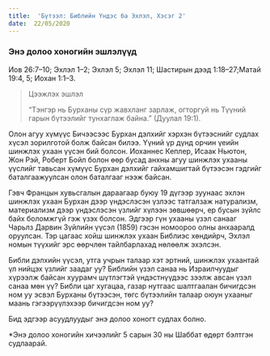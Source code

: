 ```yaml
---
title:  'Бүтээл: Библийн Үндэс ба Эхлэл, Хэсэг 2'
date:  22/05/2020
---
```


### Энэ долоо хоногийн эшлэлүүд
Иов 26:7–10; Эхлэл 1–2; Эхлэл 5; Эхлэл 11; Шастирын дээд 1:18–27;Maтай 19:4, 5; Иохан 1:1–3.

> <p>Цээжлэх эшлэл</p>
> “Tэнгэр нь Бурханы сүр жавхланг зарлаж, огторгуй нь Түүний гарын бүтээлийг тунхаглаж байна.” (Дуулал 19:1).

Олон агуу хүмүүс Бичээсээс Бурхан дэлхийг хэрхэн бүтээснийг судлах хүсэл зорилготой болж байсан билээ. Үүний үр дүнд орчин үеийн шинжлэх ухаан үүсэн бий болсон. Иоханнес Кеплер, Исаак Ньютон, Жон Рэй, Роберт Бойл болон өөр бусад анхны агуу шинжлэх ухааны үүслийг тавьсан хүмүүс Бурхан дэлхийг гайхамшигтай бүтээсэн гэдгийг баталгаажуулсан олон баталгааг нээж байсан.

Гэвч Францын хувьсгалын дараагаар буюу 19 дүгээр зуунаас эхлэн шинжлэх ухаан Бурхан дээр үндэслэсэн үзлээс татгалзаж натурализм, материализм дээр үндэслэсэн үзлийг хүлээн зөвшөөрч, ер бусын зүйлс байх боломжгүй гэж үзэх болсон. Эдгээр гүн ухааны үзэл санааг Чарьлз Дарвин Зүйлийн үүсэл (1859) гэсэн номоороо олны анхааралд оруулсан. Тэр цагаас хойш шинжлэх ухаан Библиэс хөндийрч, Эхлэл номын түүхийг эрс өөрчлөн тайлбарлахад нөлөөлж эхэлсэн.

Библи дэлхийн үүсэл, утга учрын талаар хэт эртний, шинжлэх ухаантай үл нийцэх үзлийг заадаг уу? Библийн үзэл санаа нь Израилчуудыг хүрээлж байсан хуурамч шүтлэгтэй үндэстнүүдээс зээлж авсан үзэл санаа мөн үү? Библи цаг хугацаа, газар нутгаас шалтгаалан бичигдсэн ном уу эсвэл Бурханы бүтээсэн, төгс бүтээлийн талаар оюун ухааныг маань гэгээрүүлэхээр бичигдсэн ном уу?

Бид эдгээр асуудлуудыг энэ долоо хоногт судлах болно.

*Энэ долоо хоногийн хичээлийг 5 сарын 30 ны Шаббат өдөрт бэлтгэн судлаарай.